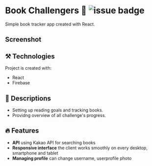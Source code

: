 # Book Challengers 📖  ![issue badge](https://img.shields.io/github/license/iylinkim/book-challengers?label=license)

Simple book tracker app created with React.

## Screenshot

## ⚒️ Technologies

Project is created with:

- React
- Firebase

## 📑 Descriptions

- Setting up reading goals and tracking books.
- Providng overview of all challenge's progress.

## 🔥 Features
 - **API** using Kakao API for searching books
 - **Responsive interface** the client works smoothly on every desktop, smartphone and tablet
 - **Managing profile** can change username, userprofile photo
